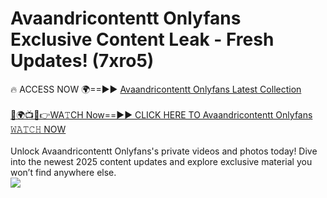 # Avaandricontentt Onlyfans Exclusive Content Leak - Fresh Updates! (7xro5)

🔥 ACCESS NOW 🌍==►► <a href="https://tinyurl.com/kvy9nzfs" rel="nofollow">Avaandricontentt Onlyfans Latest Collection</a>
<br><br>
[🔴🌍📺📱👉WA𝚃CH Now==►► CLICK HERE TO Avaandricontentt Onlyfans 𝚆𝙰𝚃𝙲𝙷 NOW](https://tinyurl.com/kvy9nzfs)
<br><br>
Unlock Avaandricontentt Onlyfans's private videos and photos today! Dive into the newest 2025 content updates and explore exclusive material you won’t find anywhere else.
<br>
<a href="https://tinyurl.com/kvy9nzfs" rel="nofollow" data-target="animated-image.originalLink"><img src="https://camo.githubusercontent.com/8a4f000d20f83aca3bf7ec5f350d767afa0574a8a352519fd8cfa583a6f93a33/68747470733a2f2f692e696d6775722e636f6d2f644a486b345a712e676966" data-canonical-src="https://i.imgur.com/dJHk4Zq.gif" style="max-width: 100%; display: inline-block;" data-target="animated-image.originalImage"></a>
<br>
